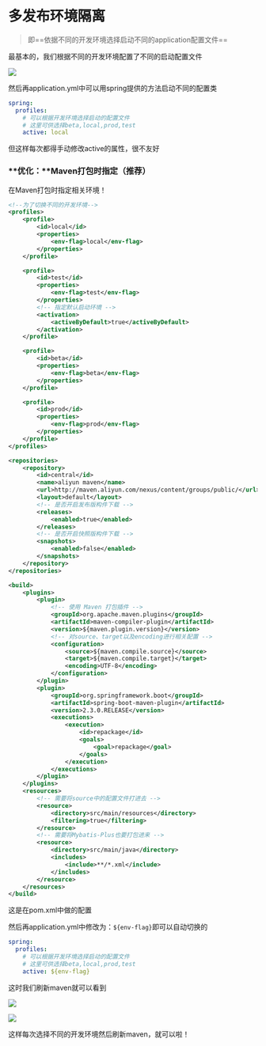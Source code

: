 # 多发布环境隔离

> 即==依据不同的开发环境选择启动不同的application配置文件== 

最基本的，我们根据不同的开发环境配置了不同的启动配置文件

![](./../%E9%B8%A1%E7%BF%85Club%E9%A1%B9%E7%9B%AE/1%E4%B8%80%E6%9C%9F/%E7%9F%A5%E8%AF%86/%E5%A4%9A%E5%8F%91%E5%B8%83%E7%8E%AF%E5%A2%83%E9%9A%94%E7%A6%BB.jpg)

然后再application.yml中可以用spring提供的方法启动不同的配置类

```yml
spring:
  profiles:
    # 可以根据开发环境选择启动的配置文件
    # 这里可供选择beta,local,prod,test
    active: local
```

但这样每次都得手动修改active的属性，很不友好

###  **优化：**Maven打包时指定（推荐）

在Maven打包时指定相关环境！

```xml
<!--为了切换不同的开发环境-->
<profiles>
    <profile>
        <id>local</id>
        <properties>
            <env-flag>local</env-flag>
        </properties>
    </profile>

    <profile>
        <id>test</id>
        <properties>
            <env-flag>test</env-flag>
        </properties>
        <!-- 指定默认启动环境 -->
        <activation>
            <activeByDefault>true</activeByDefault>
        </activation>
    </profile>

    <profile>
        <id>beta</id>
        <properties>
            <env-flag>beta</env-flag>
        </properties>
    </profile>

    <profile>
        <id>prod</id>
        <properties>
            <env-flag>prod</env-flag>
        </properties>
    </profile>
</profiles>

<repositories>
    <repository>
        <id>central</id>
        <name>aliyun maven</name>
        <url>http://maven.aliyun.com/nexus/content/groups/public/</url>
        <layout>default</layout>
        <!-- 是否开启发布版构件下载 -->
        <releases>
            <enabled>true</enabled>
        </releases>
        <!-- 是否开启快照版构件下载 -->
        <snapshots>
            <enabled>false</enabled>
        </snapshots>
    </repository>
</repositories>

<build>
    <plugins>
        <plugin>
            <!-- 使用 Maven 打包插件 -->
            <groupId>org.apache.maven.plugins</groupId>
            <artifactId>maven-compiler-plugin</artifactId>
            <version>${maven.plugin.version}</version>
            <!-- 对source、target以及encoding进行相关配置 -->
            <configuration>
                <source>${maven.compile.source}</source>
                <target>${maven.compile.target}</target>
                <encoding>UTF-8</encoding>
            </configuration>
        </plugin>
        <plugin>
            <groupId>org.springframework.boot</groupId>
            <artifactId>spring-boot-maven-plugin</artifactId>
            <version>2.3.0.RELEASE</version>
            <executions>
                <execution>
                    <id>repackage</id>
                    <goals>
                        <goal>repackage</goal>
                    </goals>
                </execution>
            </executions>
        </plugin>
    </plugins>
    <resources>
        <!-- 需要将source中的配置文件打进去 -->
        <resource>
            <directory>src/main/resources</directory>
            <filtering>true</filtering>
        </resource>
        <!-- 需要将Mybatis-Plus也要打包进来 -->
        <resource>
            <directory>src/main/java</directory>
            <includes>
                <include>**/*.xml</include>
            </includes>
        </resource>
    </resources>
</build>
```

这是在pom.xml中做的配置

然后再application.yml中修改为：`${env-flag}`即可以自动切换的

```yml
spring:
  profiles:
    # 可以根据开发环境选择启动的配置文件
    # 这里可供选择beta,local,prod,test
    active: ${env-flag}
```

这时我们刷新maven就可以看到

![](./../%E9%B8%A1%E7%BF%85Club%E9%A1%B9%E7%9B%AE/1%E4%B8%80%E6%9C%9F/%E7%9F%A5%E8%AF%86/maven%E8%AE%BE%E7%BD%AE%E7%9A%84profiles%E5%AE%9E%E7%8E%B0%E5%A4%9A%E7%8E%AF%E5%A2%83%E9%9A%94%E7%A6%BB.jpg)

![](./../%E9%B8%A1%E7%BF%85Club%E9%A1%B9%E7%9B%AE/1%E4%B8%80%E6%9C%9F/%E7%9F%A5%E8%AF%86/maven%E8%AE%BE%E7%BD%AE%E7%9A%84profiles%E5%AE%9E%E7%8E%B0%E5%A4%9A%E7%8E%AF%E5%A2%83%E9%9A%94%E7%A6%BB2.jpg)

这样每次选择不同的开发环境然后刷新maven，就可以啦！
